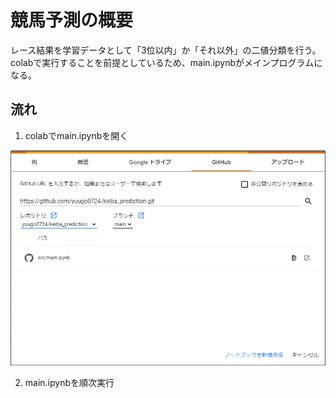# 競馬予測の概要
レース結果を学習データとして「3位以内」か「それ以外」の二値分類を行う。  
colabで実行することを前提としているため、main.ipynbがメインプログラムになる。  

## 流れ
1. colabでmain.ipynbを開く  

![](md_img/2022-12-06-00-21-51.png)

2. main.ipynbを順次実行  
